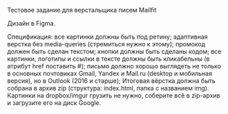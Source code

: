 Тестовое задание 
для верстальщика писем Mailfit

Дизайн в Figma.

Спецификация: 
все картинки должны быть под ретину;
адаптивная верстка без media-queries (стремиться нужно к этому);
промокод должен быть сделан текстом;
кнопки должны быть сделаны кодом;
все картинки, логотипы и ссылки в тексте должны быть кликабельны (в атрибут href поставить #);
письмо должно хорошо выглядеть не только в основных почтовиках Gmail, Yandex и Mail.ru (desktop и мобильная версия), но в Outlook (2016 и старше);
Итоговая вёрстка должна быть собрана в архив zip (структура: index.html, папка с названием img). Картинки на dropbox/imgur грузить не нужно, соберите всё в zip-архив и загрузите его на диск Google.
